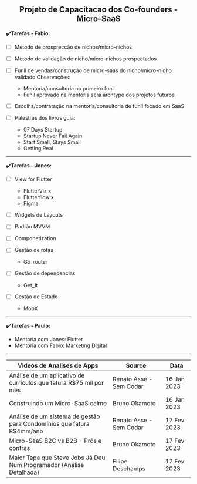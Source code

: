 <h2 align="center">Projeto de Capacitacao dos Co-founders - Micro-SaaS</h2>

:heavy_check_mark:**Tarefas - Fabio:**

- [ ] Metodo de prosprecção de nichos/micro-nichos

- [ ] Metodo de validação de nicho/micro-nichos prospectados

- [ ] Funil de vendas/construção de micro-saas do nicho/micro-nicho validado Observações:
  - Mentoria/consultoria no primeiro funil
  - Funil aprovado na mentoria sera archtype dos projetos futuros

- [ ] Escolha/contratação na mentoria/consultoria de funil focado em SaaS

- [ ] Palestras dos livros guia:
  - 07 Days Startup
  - Startup Never Fail Again
  - Start Small, Stays Small
  - Getting Real

----

:heavy_check_mark:**Tarefas - Jones:**

- [ ] View for Flutter 
  - FlutterViz x
  - Flutterflow x
  - Figma

- [ ] Widgets de Layouts

- [ ] Padrão MVVM 

- [ ] Componetization 

- [ ] Gestão de rotas 
  - Go_router

- [ ] Gestão de dependencias 
  - Get_It 

- [ ] Gestão de Estado
  - MobX

----

:heavy_check_mark:**Tarefas - Paulo:**
 - Mentoria com Jones: Flutter
 - Mentoria com Fabio: Marketing Digital 
  
----
  
| Videos de Analises de Apps | Source | Data |
| ------ | ------ | ------ |
| Análise de um aplicativo de currículos que fatura R$75 mil por mês | Renato Asse - Sem Codar | 16 Jan 2023 |
| Construindo um Micro-SaaS calmo | Bruno Okamoto | 16 Jan 2023 |
| Análise de um sistema de gestão para Condomínios que fatura R$4mm/ano | Renato Asse - Sem Codar | 17 Fev 2023 |
| Micro-SaaS B2C vs B2B - Prós e contras | Bruno Okamoto | 17 Fev 2023 |
| Maior Tapa que Steve Jobs Já Deu Num Programador (Análise Detalhada) | Filipe Deschamps | 17 Fev 2023 |

